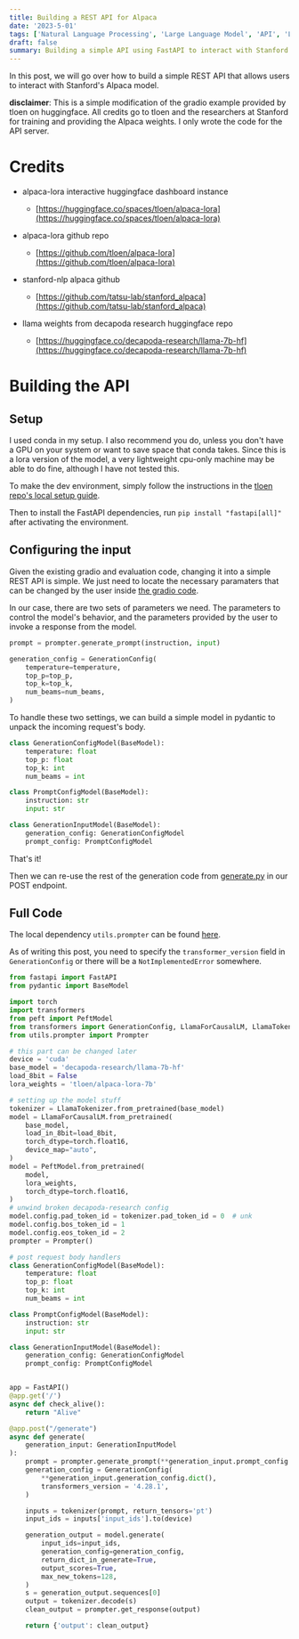 ```yaml
---
title: Building a REST API for Alpaca
date: '2023-5-01'
tags: ['Natural Language Processing', 'Large Language Model', 'API', 'LLAMA', 'ALPACA', 'Pytorch']
draft: false
summary: Building a simple API using FastAPI to interact with Stanford NLP's Alpaca model
---
```


In this post, we will go over how to build a simple REST API that allows users to interact with Stanford's Alpaca model.

**disclaimer**: This is a simple modification of the gradio example provided by tloen on huggingface. All credits go to tloen and the researchers at Stanford for training and providing the Alpaca weights. I only wrote the code for the API server.

# Credits

- alpaca-lora interactive huggingface dashboard instance

  - [https://huggingface.co/spaces/tloen/alpaca-lora](https://huggingface.co/spaces/tloen/alpaca-lora)

- alpaca-lora github repo

  - [https://github.com/tloen/alpaca-lora](https://github.com/tloen/alpaca-lora)

- stanford-nlp alpaca github

  - [https://github.com/tatsu-lab/stanford_alpaca](https://github.com/tatsu-lab/stanford_alpaca)

- llama weights from decapoda research huggingface repo
  - [https://huggingface.co/decapoda-research/llama-7b-hf](https://huggingface.co/decapoda-research/llama-7b-hf)

# Building the API

## Setup

I used conda in my setup. I also recommend you do, unless you don't have a GPU on your system or want to save space that conda takes. Since this is a lora version of the model, a very lightweight cpu-only machine may be able to do fine, although I have not tested this.

To make the dev environment, simply follow the instructions in the [tloen repo's local setup guide](https://github.com/tloen/alpaca-lora#local-setup).

Then to install the FastAPI dependencies, run `pip install "fastapi[all]"` after activating the environment.

## Configuring the input

Given the existing gradio and evaluation code, changing it into a simple REST API is simple. We just need to locate the necessary paramaters that can be changed by the user inside [the gradio code](https://github.com/tloen/alpaca-lora/blob/main/generate.py).

In our case, there are two sets of parameters we need. The parameters to control the model's behavior, and the parameters provided by the user to invoke a response from the model.

```python
prompt = prompter.generate_prompt(instruction, input)
```

```python
generation_config = GenerationConfig(
    temperature=temperature,
    top_p=top_p,
    top_k=top_k,
    num_beams=num_beams,
)
```

To handle these two settings, we can build a simple model in pydantic to unpack the incoming request's body.

```python
class GenerationConfigModel(BaseModel):
    temperature: float
    top_p: float
    top_k: int
    num_beams = int

class PromptConfigModel(BaseModel):
    instruction: str
    input: str

class GenerationInputModel(BaseModel):
    generation_config: GenerationConfigModel
    prompt_config: PromptConfigModel
```

That's it!

Then we can re-use the rest of the generation code from [generate.py](https://github.com/tloen/alpaca-lora/blob/main/generate.py) in our POST endpoint.

## Full Code

The local dependency `utils.prompter` can be found [here](https://github.com/tloen/alpaca-lora/blob/main/utils/prompter.py).

As of writing this post, you need to specify the `transformer_version` field in `GenerationConfig` or there will be a `NotImplementedError` somewhere.

```python
from fastapi import FastAPI
from pydantic import BaseModel

import torch
import transformers
from peft import PeftModel
from transformers import GenerationConfig, LlamaForCausalLM, LlamaTokenizer
from utils.prompter import Prompter

# this part can be changed later
device = 'cuda'
base_model = 'decapoda-research/llama-7b-hf'
load_8bit = False
lora_weights = 'tloen/alpaca-lora-7b'

# setting up the model stuff
tokenizer = LlamaTokenizer.from_pretrained(base_model)
model = LlamaForCausalLM.from_pretrained(
    base_model,
    load_in_8bit=load_8bit,
    torch_dtype=torch.float16,
    device_map="auto",
)
model = PeftModel.from_pretrained(
    model,
    lora_weights,
    torch_dtype=torch.float16,
)
# unwind broken decapoda-research config
model.config.pad_token_id = tokenizer.pad_token_id = 0  # unk
model.config.bos_token_id = 1
model.config.eos_token_id = 2
prompter = Prompter()

# post request body handlers
class GenerationConfigModel(BaseModel):
    temperature: float
    top_p: float
    top_k: int
    num_beams = int

class PromptConfigModel(BaseModel):
    instruction: str
    input: str

class GenerationInputModel(BaseModel):
    generation_config: GenerationConfigModel
    prompt_config: PromptConfigModel


app = FastAPI()
@app.get('/')
async def check_alive():
    return "Alive"

@app.post("/generate")
async def generate(
    generation_input: GenerationInputModel
):
    prompt = prompter.generate_prompt(**generation_input.prompt_config.dict())
    generation_config = GenerationConfig(
        **generation_input.generation_config.dict(),
        transformers_version = '4.28.1',
    )

    inputs = tokenizer(prompt, return_tensors='pt')
    input_ids = inputs['input_ids'].to(device)

    generation_output = model.generate(
        input_ids=input_ids,
        generation_config=generation_config,
        return_dict_in_generate=True,
        output_scores=True,
        max_new_tokens=128,
    )
    s = generation_output.sequences[0]
    output = tokenizer.decode(s)
    clean_output = prompter.get_response(output)

    return {'output': clean_output}
```
